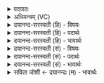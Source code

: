 <details><summary>पदपाठः</summary>

शम्। ते॒। परे॑भ्यः। गात्रे॑भ्यः। शम्। अ॒स्तु॒। अव॑रेभ्यः। शम्। अ॒स्थभ्य॒ इत्य॒स्थऽभ्यः॑। म॒ज्जभ्य॒ इति॑ म॒ज्जऽभ्यः॑। शम्। ऊँऽइत्यूँ॑। अ॒स्तु॒। त॒न्वै। तव॑। ४४।
</details>

<details><summary>अधिमन्त्रम् (VC)</summary>

- राजा देवता
- प्रजापतिर्ऋषिः
- उष्णिक्
- ऋषभः
</details>

<details><summary>दयानन्द-सरस्वती (हि) - विषयः</summary>

फिर माता आदि को क्या करना चाहिये, इस विषय को अगले मन्त्र में कहा है ॥
</details>

<details><summary>दयानन्द-सरस्वती (हि) - पदार्थः</summary>

पदार्थान्वयभाषाः -  हे विद्या चाहनेवाले ! जैसे पृथिवी आदि तत्त्व (तव) तेरे (तन्वै) शरीर के लिये (शम्) सुखहेतु (अस्तु) हो वा (परेभ्यः) अत्यन्त उत्तम (गात्रेभ्यः) अङ्गों के लिये (शम्) सुख (उ) और (अवरेभ्यः) उत्तमों से न्यून मध्य तथा निकृष्ट अङ्गों के लिये (शम्) सुखरूप (अस्तु) हो और (अस्थभ्यः) हड्डी (मज्जभ्यः) और शरीर में रहनेवाली चरबी के लिये (शम्) सुखहेतु हो, वैसे अपने उत्तम गुण-कर्म और स्वभाव से अध्यापक लोग (ते) तेरे लिये सुख के करनेवाले हों ॥४४ ॥
</details>

<details><summary>दयानन्द-सरस्वती (हि) - भावार्थः</summary>

भावार्थभाषाः -  इस मन्त्र में वाचकलुप्तोपमालङ्कार है। जैसे माता, पिता, पढ़ाने और उपदेश करनेवालों को अपने सन्तानों के पुष्ट अङ्ग और पुष्ट धातु हों, जिनसे दूसरों के कल्याण करने के योग्य हों, वैसे पढ़ाना और उपदेश करना चाहिये ॥४४ ॥
</details>

<details><summary>दयानन्द-सरस्वती (सं) - विषयः</summary>

पुनर्मात्रादिभिः किं कर्त्तव्यमित्याह ॥
</details>

<details><summary>दयानन्द-सरस्वती (सं) - पदार्थः</summary>

पदार्थान्वयभाषाः -  हे विद्यामिच्छो ! यथा पृथिव्यादितत्त्वं तव तन्वै शमस्तु परेभ्यो गात्रेभ्यः शम्ववरेभ्यो गात्रेभ्यः शमस्तु। अस्थभ्यो मज्जभ्यः शमस्तु तथा स्वकीयैरुत्तमगुणकर्मस्वभावैरध्यापकास्ते शंकरा भवन्तु ॥४४ ॥
</details>

<details><summary>दयानन्द-सरस्वती (सं) - भावार्थः</summary>

भावार्थभाषाः -  अत्र वाचकलुप्तोपमालङ्कारः। यथा मातापित्रध्यापकोपदेशकैः सन्तानानां दृढाङ्गानि दृढा धातवश्च स्युर्यैः कल्याणं कर्त्तुमर्हेयुस्तथाऽध्यापनीयमुपदेष्टव्यं च ॥४४ ॥
</details>

<details><summary>सविता जोशी ← दयानन्दः (म) - भावार्थः</summary>

भावार्थभाषाः -  या मंत्रात वाचकलुप्तोपमालंकार आहे. माता, पिता, अध्यापक व उपदेशक यांनी मुलांचे शरीर धष्टपुष्ट करावे व त्यांनी बलवान बनून दुसऱ्यांचे कल्याण करावे. अशा प्रकारची शिकवण व उपदेश करावा.
</details>